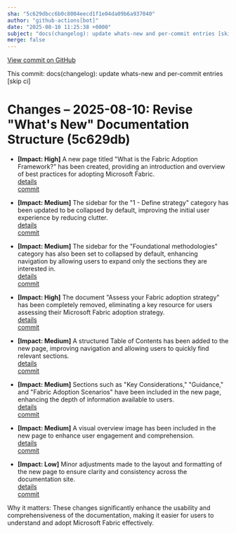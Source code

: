 ```yaml
---
sha: "5c629dbcc6b0c8004eecd1f1e04da09b6a937040"
author: "github-actions[bot]"
date: "2025-08-10 11:25:38 +0000"
subject: "docs(changelog): update whats-new and per-commit entries [skip ci]"
merge: false
---
```


[View commit on GitHub](https://github.com/TheTrustedAdvisor/FabricAdoptionFramework/commit/5c629dbcc6b0c8004eecd1f1e04da09b6a937040)

This commit: docs(changelog): update whats-new and per-commit entries [skip ci]

# Changes – 2025-08-10: Revise "What's New" Documentation Structure (5c629db)

- **[Impact: High]** A new page titled "What is the Fabric Adoption Framework?" has been created, providing an introduction and overview of best practices for adopting Microsoft Fabric.  
   [details](/docs/about/changes/2025-08-07-what-is-the-fabric-adoption-framework)  
   [commit](https://github.com/TheTrustedAdvisor/FabricAdoptionFramework/commit/446405f0982f25027f91d9b18a3bec4aeb19b0bb)

- **[Impact: Medium]** The sidebar for the "1 - Define strategy" category has been updated to be collapsed by default, improving the initial user experience by reducing clutter.  
   [details](/docs/about/changes/2025-08-07-sidebar)  
   [commit](https://github.com/TheTrustedAdvisor/FabricAdoptionFramework/commit/79c330327e57840a0e0651edfac7031e5960bedf)

- **[Impact: Medium]** The sidebar for the "Foundational methodologies" category has also been set to collapsed by default, enhancing navigation by allowing users to expand only the sections they are interested in.  
   [details](/docs/about/changes/2025-08-07-sidebar)  
   [commit](https://github.com/TheTrustedAdvisor/FabricAdoptionFramework/commit/79c330327e57840a0e0651edfac7031e5960bedf)

- **[Impact: High]** The document "Assess your Fabric adoption strategy" has been completely removed, eliminating a key resource for users assessing their Microsoft Fabric adoption strategy.  
   [details](/docs/about/changes/2025-08-07-assess-your-fabric-adoption-strategy)  
   [commit](https://github.com/TheTrustedAdvisor/FabricAdoptionFramework/commit/61dd8812ae374d6a552e878eb3f46f0dfd623af8)

- **[Impact: Medium]** A structured Table of Contents has been added to the new page, improving navigation and allowing users to quickly find relevant sections.  
   [details](/docs/about/changes/2025-08-07-what-is-the-fabric-adoption-framework)  
   [commit](https://github.com/TheTrustedAdvisor/FabricAdoptionFramework/commit/446405f0982f25027f91d9b18a3bec4aeb19b0bb)

- **[Impact: Medium]** Sections such as "Key Considerations," "Guidance," and "Fabric Adoption Scenarios" have been included in the new page, enhancing the depth of information available to users.  
   [details](/docs/about/changes/2025-08-07-what-is-the-fabric-adoption-framework)  
   [commit](https://github.com/TheTrustedAdvisor/FabricAdoptionFramework/commit/446405f0982f25027f91d9b18a3bec4aeb19b0bb)

- **[Impact: Medium]** A visual overview image has been included in the new page to enhance user engagement and comprehension.  
   [details](/docs/about/changes/2025-08-07-what-is-the-fabric-adoption-framework)  
   [commit](https://github.com/TheTrustedAdvisor/FabricAdoptionFramework/commit/446405f0982f25027f91d9b18a3bec4aeb19b0bb)

- **[Impact: Low]** Minor adjustments made to the layout and formatting of the new page to ensure clarity and consistency across the documentation site.  
   [details](/docs/about/changes/2025-08-07-what-is-the-fabric-adoption-framework)  
   [commit](https://github.com/TheTrustedAdvisor/FabricAdoptionFramework/commit/446405f0982f25027f91d9b18a3bec4aeb19b0bb)

Why it matters: These changes significantly enhance the usability and comprehensiveness of the documentation, making it easier for users to understand and adopt Microsoft Fabric effectively.
